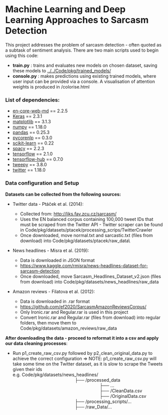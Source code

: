 # Machine Learning and Deep Learning Approaches to Sarcasm Detection

This project addresses the problem of sarcasm detection - often quoted as a subtask of sentiment analysis. There are two main scripts used to begin using this code:
- **train.py** : trains and evaluates new models on chosen dataset, saving these models to [../../Code/pkg/trained_models/](../../Code/pkg/trained_models/)
- **console.py** : makes predictions using existing trained models, where user input can be provided via a console. A visualisation of attention weights is produced in /colorise.html




### List of dependencies:

- [en-core-web-md](https://spacy.io/models/en) == 2.2.5
- [Keras](https://keras.io/) == 2.3.1
- [matplotlib](https://matplotlib.org/) == 3.1.3
- [numpy](https://numpy.org/) == 1.18.0
- [pandas](https://pandas.pydata.org/) == 0.25.3
- [pycorenlp](https://pypi.org/project/pycorenlp/) == 0.3.0
- [scikit-learn](https://scikit-learn.org/stable/) == 0.22
- [spacy](https://spacy.io/) == 2.2.3
- [tensorflow](https://www.tensorflow.org/) == 2.1.0
- [tensorflow-hub](https://www.tensorflow.org/hub) == 0.7.0
- [tweepy](https://www.tweepy.org/) == 3.8.0
- [twitter](https://pypi.org/project/python-twitter/) == 1.18.0

### Data configuration and Setup

**Datasets can be collected from the following sources:**

- Twitter data - Ptáček et al. (2014):
    - Collected from: http://liks.fav.zcu.cz/sarcasm/
    - Uses the EN balanced corpus containing 100,000 tweet IDs that must be scraped from the Twitter API - Twitter scraper can be found in Code/pkg/datasets/ptacek/processing_scrips/TwitterCrawler
    - Once downloaded, move normal.txt and sarcastic.txt (files from download) into Code/pkg/datasets/ptacek/raw_data\

- News headlines - Misra et al. (2019):
    - Data is downloaded in JSON format
    - https://www.kaggle.com/rmisra/news-headlines-dataset-for-sarcasm-detection
    - Once downloaded, move Sarcasm_Headlines_Dataset_v2.json (files from download) into Code/pkg/datasets/news_headlines/raw_data


- Amazon reviews - Filatova et al. (2012):
    - Data is downloaded in .rar format
    - https://github.com/ef2020/SarcasmAmazonReviewsCorpus/
    - Only Ironic.rar and Regular.rar is used in this project
    - Convert Ironic.rar and Regular.rar (files from download) into regular folders, then move them to Code/pkg/datasets/amazon_reviews/raw_data


**After downloading the data - proceed to reformat it into a csv and apply our data cleaning processes**:
- Run p1_create_raw_csv.py followed by p2_clean_original_data.py to achieve the correct configuration => NOTE: p1_create_raw_csv.py will take some time on the Twitter dataset, as it is slow to scrape the Tweets given their ids\
  e.g. Code/pkg/datasets/news_headlines/\
   &nbsp;&nbsp;&nbsp;&nbsp;&nbsp;&nbsp;&nbsp;&nbsp;&nbsp;&nbsp;&nbsp;&nbsp;&nbsp;&nbsp;&nbsp;&nbsp;&nbsp;&nbsp;&nbsp;&nbsp;&nbsp;&nbsp;&nbsp;&nbsp;&nbsp;&nbsp;&nbsp;&nbsp;&nbsp;&nbsp;&nbsp;&nbsp;&nbsp;&nbsp;&nbsp;&nbsp;&nbsp;&nbsp;&nbsp;&nbsp;&nbsp;&nbsp;&nbsp;&nbsp;&nbsp;&nbsp;&nbsp;&nbsp;&nbsp;&nbsp;├── /processed_data\
   &nbsp;&nbsp;&nbsp;&nbsp;&nbsp;&nbsp;&nbsp;&nbsp;&nbsp;&nbsp;&nbsp;&nbsp;&nbsp;&nbsp;&nbsp;&nbsp;&nbsp;&nbsp;&nbsp;&nbsp;&nbsp;&nbsp;&nbsp;&nbsp;&nbsp;&nbsp;&nbsp;&nbsp;&nbsp;&nbsp;&nbsp;&nbsp;&nbsp;&nbsp;&nbsp;&nbsp;&nbsp;&nbsp;&nbsp;&nbsp;&nbsp;&nbsp;&nbsp;&nbsp;&nbsp;&nbsp;&nbsp;&nbsp;&nbsp;&nbsp;&nbsp;&nbsp;&nbsp;&nbsp;&nbsp;&nbsp;&nbsp;&nbsp;&nbsp;&nbsp;&nbsp;&nbsp;&nbsp;&nbsp;&nbsp;&nbsp;&nbsp;&nbsp;&nbsp;&nbsp;├── ...\
   &nbsp;&nbsp;&nbsp;&nbsp;&nbsp;&nbsp;&nbsp;&nbsp;&nbsp;&nbsp;&nbsp;&nbsp;&nbsp;&nbsp;&nbsp;&nbsp;&nbsp;&nbsp;&nbsp;&nbsp;&nbsp;&nbsp;&nbsp;&nbsp;&nbsp;&nbsp;&nbsp;&nbsp;&nbsp;&nbsp;&nbsp;&nbsp;&nbsp;&nbsp;&nbsp;&nbsp;&nbsp;&nbsp;&nbsp;&nbsp;&nbsp;&nbsp;&nbsp;&nbsp;&nbsp;&nbsp;&nbsp;&nbsp;&nbsp;&nbsp;&nbsp;&nbsp;&nbsp;&nbsp;&nbsp;&nbsp;&nbsp;&nbsp;&nbsp;&nbsp;&nbsp;&nbsp;&nbsp;&nbsp;&nbsp;&nbsp;&nbsp;&nbsp;&nbsp;&nbsp;├── /CleanData.csv\
   &nbsp;&nbsp;&nbsp;&nbsp;&nbsp;&nbsp;&nbsp;&nbsp;&nbsp;&nbsp;&nbsp;&nbsp;&nbsp;&nbsp;&nbsp;&nbsp;&nbsp;&nbsp;&nbsp;&nbsp;&nbsp;&nbsp;&nbsp;&nbsp;&nbsp;&nbsp;&nbsp;&nbsp;&nbsp;&nbsp;&nbsp;&nbsp;&nbsp;&nbsp;&nbsp;&nbsp;&nbsp;&nbsp;&nbsp;&nbsp;&nbsp;&nbsp;&nbsp;&nbsp;&nbsp;&nbsp;&nbsp;&nbsp;&nbsp;&nbsp;&nbsp;&nbsp;&nbsp;&nbsp;&nbsp;&nbsp;&nbsp;&nbsp;&nbsp;&nbsp;&nbsp;&nbsp;&nbsp;&nbsp;&nbsp;&nbsp;&nbsp;&nbsp;&nbsp;&nbsp;├── /OriginalData.csv\
   &nbsp;&nbsp;&nbsp;&nbsp;&nbsp;&nbsp;&nbsp;&nbsp;&nbsp;&nbsp;&nbsp;&nbsp;&nbsp;&nbsp;&nbsp;&nbsp;&nbsp;&nbsp;&nbsp;&nbsp;&nbsp;&nbsp;&nbsp;&nbsp;&nbsp;&nbsp;&nbsp;&nbsp;&nbsp;&nbsp;&nbsp;&nbsp;&nbsp;&nbsp;&nbsp;&nbsp;&nbsp;&nbsp;&nbsp;&nbsp;&nbsp;&nbsp;&nbsp;&nbsp;&nbsp;&nbsp;&nbsp;&nbsp;&nbsp;&nbsp;├── /processing_scripts/...\
   &nbsp;&nbsp;&nbsp;&nbsp;&nbsp;&nbsp;&nbsp;&nbsp;&nbsp;&nbsp;&nbsp;&nbsp;&nbsp;&nbsp;&nbsp;&nbsp;&nbsp;&nbsp;&nbsp;&nbsp;&nbsp;&nbsp;&nbsp;&nbsp;&nbsp;&nbsp;&nbsp;&nbsp;&nbsp;&nbsp;&nbsp;&nbsp;&nbsp;&nbsp;&nbsp;&nbsp;&nbsp;&nbsp;&nbsp;&nbsp;&nbsp;&nbsp;&nbsp;&nbsp;&nbsp;&nbsp;&nbsp;&nbsp;&nbsp;&nbsp;├── /raw_Data/...
   
   
